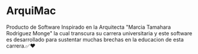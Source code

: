 # ArquiMac
Producto de Software Inspirado en la Arquitecta "Marcia Tamahara Rodriguez Monge" la cual transcura su carrera universitaria y este software es desarrollado para sustentar muchas brechas en la educacion de esta carrera.✅❤️
